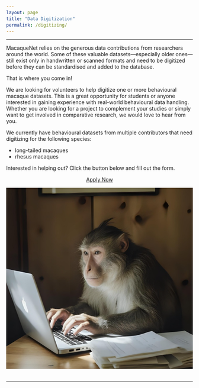 ```yaml
---
layout: page
title: "Data Digitization"
permalink: /digitizing/
---
```

***
  
MacaqueNet relies on the generous data contributions from researchers around the world. Some of these valuable datasets—especially older ones—still exist only in handwritten or scanned formats and need to be digitized before they can be standardised and added to the database.

That is where you come in!

We are looking for volunteers to help digitize one or more behavioural macaque datasets. This is a great opportunity for students or anyone interested in gaining experience with real-world behavioural data handling. Whether you are looking for a project to complement your studies or simply want to get involved in comparative research, we would love to hear from you.

We currently have behavioural datasets from multiple contributors that need digitizing for the following species:
* long-tailed macaques 
* rhesus macaques

Interested in helping out? Click the button below and fill out the form. 

<ul class="actions" style="display: flex; justify-content: center; list-style: none; padding: 0; gap: 10px;">
  <li><a href="" target="_blank" class="button big">Apply Now</a></li> 
</ul>

<div style="text-align:center"><img class="image" src="/assets/images/macaque_entering_data.png"/></div><br/>
  
***
  

  